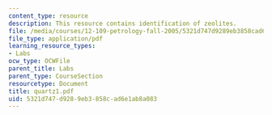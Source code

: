 ```yaml
---
content_type: resource
description: This resource contains identification of zeolites.
file: /media/courses/12-109-petrology-fall-2005/5321d747d9289eb3858cad6e1ab8a083_quartz1.pdf
file_type: application/pdf
learning_resource_types:
- Labs
ocw_type: OCWFile
parent_title: Labs
parent_type: CourseSection
resourcetype: Document
title: quartz1.pdf
uid: 5321d747-d928-9eb3-858c-ad6e1ab8a083
---
```

